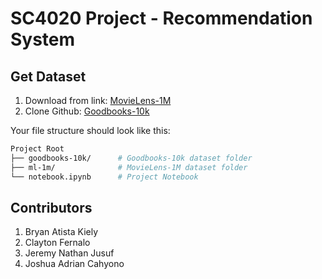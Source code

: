 # SC4020 Project - Recommendation System

## Get Dataset
1. Download from link: [MovieLens-1M](https://grouplens.org/datasets/movielens/1m/)
2. Clone Github: [Goodbooks-10k](https://github.com/zygmuntz/goodbooks-10k)

Your file structure should look like this:
```bash
Project Root
├── goodbooks-10k/      # Goodbooks-10k dataset folder
├── ml-1m/              # MovieLens-1M dataset folder
└── notebook.ipynb      # Project Notebook
```

## Contributors
1. Bryan Atista Kiely
2. Clayton Fernalo
3. Jeremy Nathan Jusuf
4. Joshua Adrian Cahyono